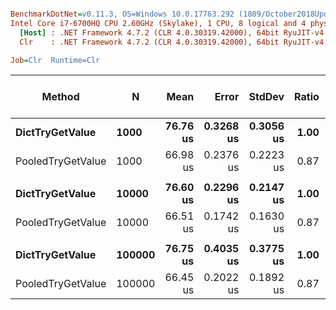 ``` ini

BenchmarkDotNet=v0.11.3, OS=Windows 10.0.17763.292 (1809/October2018Update/Redstone5)
Intel Core i7-6700HQ CPU 2.60GHz (Skylake), 1 CPU, 8 logical and 4 physical cores
  [Host] : .NET Framework 4.7.2 (CLR 4.0.30319.42000), 64bit RyuJIT-v4.7.3324.0
  Clr    : .NET Framework 4.7.2 (CLR 4.0.30319.42000), 64bit RyuJIT-v4.7.3324.0

Job=Clr  Runtime=Clr  

```
|            Method |      N |     Mean |     Error |    StdDev | Ratio | Gen 0/1k Op | Gen 1/1k Op | Gen 2/1k Op | Allocated Memory/Op |
|------------------ |------- |---------:|----------:|----------:|------:|------------:|------------:|------------:|--------------------:|
|   **DictTryGetValue** |   **1000** | **76.76 us** | **0.3268 us** | **0.3056 us** |  **1.00** |           **-** |           **-** |           **-** |                   **-** |
| PooledTryGetValue |   1000 | 66.98 us | 0.2376 us | 0.2223 us |  0.87 |           - |           - |           - |                   - |
|                   |        |          |           |           |       |             |             |             |                     |
|   **DictTryGetValue** |  **10000** | **76.60 us** | **0.2296 us** | **0.2147 us** |  **1.00** |           **-** |           **-** |           **-** |                   **-** |
| PooledTryGetValue |  10000 | 66.51 us | 0.1742 us | 0.1630 us |  0.87 |           - |           - |           - |                   - |
|                   |        |          |           |           |       |             |             |             |                     |
|   **DictTryGetValue** | **100000** | **76.75 us** | **0.4035 us** | **0.3775 us** |  **1.00** |           **-** |           **-** |           **-** |                   **-** |
| PooledTryGetValue | 100000 | 66.45 us | 0.2022 us | 0.1892 us |  0.87 |           - |           - |           - |                   - |
